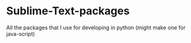# Sublime-Text-packages
All the packages that I use for developing in python (might make one for java-script) 
